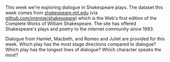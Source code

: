 This week we're exploring dialogue in Shakespeare plays. The dataset this week comes from [shakespeare.mit.edu](https://shakespeare.mit.edu/) (via [github.com/nrennie/shakespeare](https://github.com/nrennie/shakespeare)) which is the Web's first edition of the Complete Works of William Shakespeare. The site has offered Shakespeare's plays and poetry to the internet community since 1993.

Dialogue from Hamlet, Macbeth, and Romeo and Juliet are provided for this week. Which play has the most stage directions compared to dialogue? Which play has the longest lines of dialogue? Which character speaks the most?